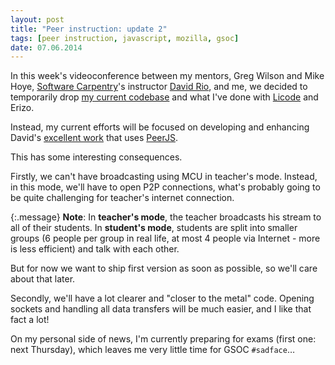 ```yaml
---
layout: post
title: "Peer instruction: update 2"
tags: [peer instruction, javascript, mozilla, gsoc]
date: 07.06.2014
---
```


In this week's videoconference between my mentors, Greg Wilson and Mike
Hoye, [Software Carpentry](http://software-carpentry.org/)'s instructor
[David Rio](https://github.com/drio), and me, we decided to temporarily
drop [my current codebase](https://github.com/pbanaszkiewicz/peer-instruction)
and what I've done with [Licode](http://lynckia.com/licode/) and Erizo.

Instead, my current efforts will be focused on developing and enhancing
David's [excellent work](https://github.com/drio/pitt) that uses
[PeerJS](http://peerjs.com/).

This has some interesting consequences.

Firstly, we can't have broadcasting using MCU in teacher's mode.
Instead, in this mode, we'll have to open P2P connections, what's
probably going to be quite challenging for teacher's internet
connection.

{:.message}
**Note**: In **teacher's mode**, the teacher broadcasts his stream to all of
their students. In **student's mode**, students are split into smaller groups
(6 people per group in real life, at most 4 people via Internet - more is
less efficient) and talk with each other.

But for now we want to ship first version as soon as possible, so we'll
care about that later.

Secondly, we'll have a lot clearer and "closer to the metal" code.
Opening sockets and handling all data transfers will be much easier, and
I like that fact a lot!

On my personal side of news, I'm currently preparing for exams (first
one: next Thursday), which leaves me very little time for GSOC
`#sadface`…
